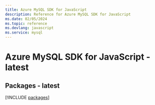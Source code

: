 ```yaml
---
title: Azure MySQL SDK for JavaScript
description: Reference for Azure MySQL SDK for JavaScript
ms.date: 02/05/2024
ms.topic: reference
ms.devlang: javascript
ms.service: mysql
---
```

# Azure MySQL SDK for JavaScript - latest
## Packages - latest
[!INCLUDE [packages](mysql-index.md)]